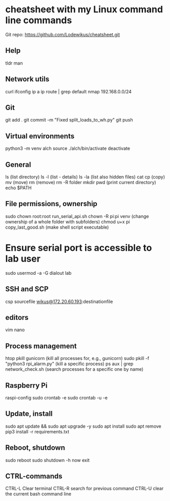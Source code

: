 # cheatsheet with my Linux command line commands
Git repo: https://github.com/Lodewikus/cheatsheet.git

## Help
tldr
man

## Network utils
curl
ifconfig
ip a
ip route | grep default
nmap 192.168.0.0/24

## Git
git add .
git commit -m "Fixed split_loads_to_wh.py"
git push

## Virtual environments
python3 -m venv alch
source ./alch/bin/activate
deactivate

## General
ls (list directory)
ls -l (list - details)
ls -la (list also hidden files)
cat
cp (copy)
mv (move)
rm (remove)
rm -R folder
mkdir
pwd (print current directory)
echo $PATH

## File permissions, ownership
sudo chown root:root run_serial_api.sh
chown -R pi:pi venv (change ownership of a whole folder with subfolders)
chmod u+x pi copy_last_good.sh (make shell script executable)

# Ensure serial port is accessible to lab user
sudo usermod -a -G dialout lab

## SSH and SCP
csp sourcefile wikus@172.20.60.193:destinationfile

## editors
vim
nano

## Process management
htop
pkill gunicorn (kill all processes for, e.g., gunicorn)
sudo pkill -f "python3 rpi_alarm.py" (kill a specific process)
ps aux | grep network_check.sh (search processes for a specific one by name)

## Raspberry Pi
raspi-config
sudo crontab -e
sudo crontab -u <user> -e

## Update, install
sudo apt update && sudo apt upgrade -y
sudo apt install <program>
sudo apt remove <program>
pip3 install -r requirements.txt

## Reboot, shutdown
sudo reboot
sudo shutdown -h now
exit

## CTRL-commands
CTRL-L Clear terminal
CTRL-R search for previous command
CTRL-U clear the current bash command line
